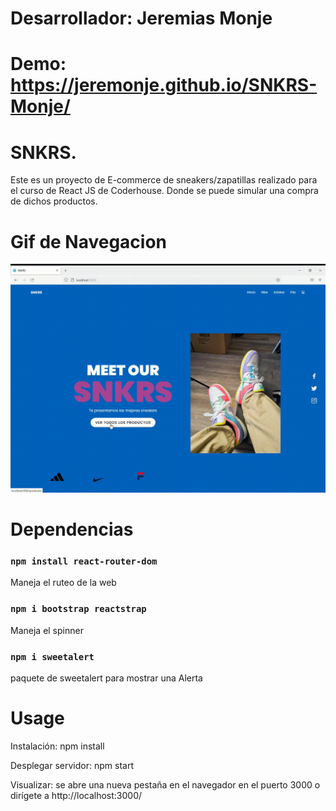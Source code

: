 # Desarrollador: Jeremias Monje
# Demo: https://jeremonje.github.io/SNKRS-Monje/

# SNKRS.

Este es un proyecto de E-commerce de sneakers/zapatillas realizado para el curso de React JS de Coderhouse.
Donde se puede simular una compra de dichos productos.

# Gif de Navegacion

![image](https://github.com/jeremonje/SNKRS-Monje/blob/main/src/media/Screenshots.gif)

# Dependencias

### `npm install react-router-dom`

Maneja el ruteo de la web

### `npm i bootstrap reactstrap`

Maneja el spinner

### `npm i sweetalert`

paquete de sweetalert para mostrar una Alerta

# Usage

Instalación: npm install

Desplegar servidor: npm start

Visualizar: se abre una nueva pestaña en el navegador en el puerto 3000 o dirígete a http://localhost:3000/
